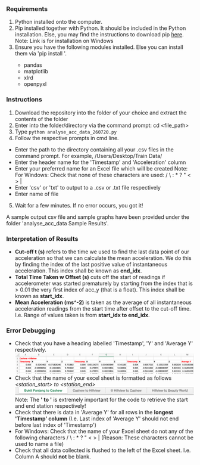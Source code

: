 ### Requirements
1) Python installed onto the computer.
2) Pip installed together with Python. It should be included in the Python installation. Else, you may find the instructions to download pip [here](https://phoenixnap.com/kb/install-pip-windows).
Note: Link is for installation on Windows
3) Ensure you have the following modules installed. Else you can install them via 'pip install <Insert module name>'.
   - pandas
   - matplotlib
   - xlrd
   - openpyxl

### Instructions
1) Download the repository into the folder of your choice and extract the contents of the folder
2) Enter into the folder/directory via the command prompt: cd <file_path>
3) Type `python analyse_acc_data_260720.py`
4) Follow the respective prompts in cmd line. 
- Enter the path to the directory containing all your .csv files in the command prompt. For example, /Users/Desktop/Train Data/
- Enter the header name for the 'Timestamp' and 'Acceleration' column
- Enter your preferred name for an Excel file which will be created
Note: For Windows: Check that none of these characters are used: / \ : * ? " < > |
- Enter 'csv' or 'txt' to output to a .csv or .txt file respectively
- Enter name of file
5) Wait for a few minutes. If no error occurs, you got it!

A sample output csv file and sample graphs have been provided under the folder 'analyse_acc_data Sample Results'.

### Interpretation of Results
- **Cut-off t (s)** refers to the time we used to find the last data point of our acceleration so that we can calculate the mean acceleration. We do this by finding the index of the last positive value of instantaneous acceleration. This index shall be known as **end_idx**.
- **Total Time Taken w Offset (s)** cuts off the start of readings if accelerometer was started prematurely by starting from the index that is > 0.01 the very first index of acc_y (that is a float). This index shall be known as **start_idx**.
- **Mean Acceleration (ms^-2)** is taken as the average of all instantaneous acceleration readings from the start time after offset to the cut-off time. I.e. Range of values taken is from **start_idx to end_idx**.

### Error Debugging
- Check that you have a heading labelled 'Timestamp', 'Y' and 'Average Y' respectively.
![Image showing key values required in Excel file. These are: 'Timestamp', 'Y' and 'Average Y' respectively.](https://github.com/seancze/analyse_acc_data_10.015/blob/master/assets/images_readme/Sample%20Excel%20File.png "Sample Excel File")
- Check that the name of your excel sheet is formatted as follows *<station_start> to <station_end>*
![Image showing format of the name of the excel sheet. I.e. <station_start> to <station_end>](https://github.com/seancze/analyse_acc_data_10.015/blob/master/assets/images_readme/Sample%20Workbook%20name.png "Sample Workbook Name")
Note: The **' to '** is extremely important for the code to retrieve the start and end station respectively!
- Check that there is data in 'Average Y' for all rows in the **longest 'Timestamp' column** (I.e. Last index of 'Average Y' should not end before last index of 'Timestamp')
- For Windows: Check that the name of your Excel sheet do not any of the following characters / \ : * ? " < > | (Reason: These characters cannot be used to name a file)
- Check that all data collected is flushed to the left of the Excel sheet. I.e. Column A should **not** be blank.
